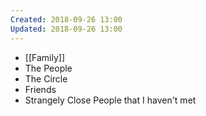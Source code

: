 ```yaml
---
Created: 2018-09-26 13:00
Updated: 2018-09-26 13:00
---
```



- [[Family]]
- The People
- The Circle
- Friends
- Strangely Close People that I haven't met